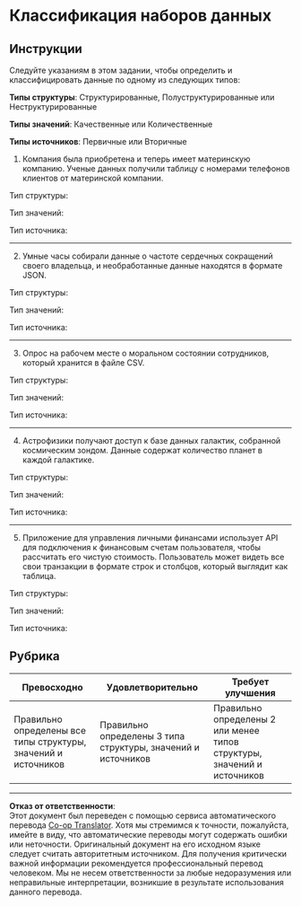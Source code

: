 <!--
CO_OP_TRANSLATOR_METADATA:
{
  "original_hash": "2e5cacb967c1e9dfd07809bfc441a0b4",
  "translation_date": "2025-08-27T09:07:55+00:00",
  "source_file": "1-Introduction/03-defining-data/assignment.md",
  "language_code": "ru"
}
-->
# Классификация наборов данных

## Инструкции

Следуйте указаниям в этом задании, чтобы определить и классифицировать данные по одному из следующих типов:

**Типы структуры**: Структурированные, Полуструктурированные или Неструктурированные

**Типы значений**: Качественные или Количественные 

**Типы источников**: Первичные или Вторичные

1. Компания была приобретена и теперь имеет материнскую компанию. Ученые данных получили таблицу с номерами телефонов клиентов от материнской компании.

Тип структуры:

Тип значений:

Тип источника:

---

2. Умные часы собирали данные о частоте сердечных сокращений своего владельца, и необработанные данные находятся в формате JSON.

Тип структуры:

Тип значений:

Тип источника:

---

3. Опрос на рабочем месте о моральном состоянии сотрудников, который хранится в файле CSV.

Тип структуры:

Тип значений:

Тип источника:

---

4. Астрофизики получают доступ к базе данных галактик, собранной космическим зондом. Данные содержат количество планет в каждой галактике.

Тип структуры:

Тип значений:

Тип источника:

---

5. Приложение для управления личными финансами использует API для подключения к финансовым счетам пользователя, чтобы рассчитать его чистую стоимость. Пользователь может видеть все свои транзакции в формате строк и столбцов, который выглядит как таблица.

Тип структуры:

Тип значений:

Тип источника:

## Рубрика

Превосходно | Удовлетворительно | Требует улучшения
--- | --- | -- |
Правильно определены все типы структуры, значений и источников | Правильно определены 3 типа структуры, значений и источников | Правильно определены 2 или менее типов структуры, значений и источников |

---

**Отказ от ответственности**:  
Этот документ был переведен с помощью сервиса автоматического перевода [Co-op Translator](https://github.com/Azure/co-op-translator). Хотя мы стремимся к точности, пожалуйста, имейте в виду, что автоматические переводы могут содержать ошибки или неточности. Оригинальный документ на его исходном языке следует считать авторитетным источником. Для получения критически важной информации рекомендуется профессиональный перевод человеком. Мы не несем ответственности за любые недоразумения или неправильные интерпретации, возникшие в результате использования данного перевода.
